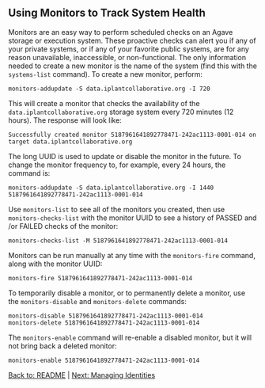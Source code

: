 ## Using Monitors to Track System Health

Monitors are an easy way to perform scheduled checks on an Agave storage or execution system.
These proactive checks can alert you if any of your private systems, or if any of your favorite public systems, are for any reason unavailable, inaccessible, or non-functional.
The only information needed to create a new monitor is the name of the system (find this with the `systems-list` command).
To create a new monitor, perform:

```
monitors-addupdate -S data.iplantcollaborative.org -I 720
```

This will create a monitor that checks the availability of the `data.iplantcollaborative.org` storage system every 720 minutes (12 hours).
The response will look like:

```
Successfully created monitor 5187961641892778471-242ac1113-0001-014 on target data.iplantcollaborative.org
```

The long UUID is used to update or disable the monitor in the future.
To change the monitor frequency to, for example, every 24 hours, the command is:
```
monitors-addupdate -S data.iplantcollaborative.org -I 1440 5187961641892778471-242ac1113-0001-014
```

Use `monitors-list` to see all of the monitors you created, then use `monitors-checks-list` with the monitor UUID to see a history of PASSED and /or FAILED checks of the monitor:
```
monitors-checks-list -M 5187961641892778471-242ac1113-0001-014
```

Monitors can be run manually at any time with the `monitors-fire` command, along with the monitor UUID:
```
monitors-fire 5187961641892778471-242ac1113-0001-014
```

To temporarily disable a monitor, or to permanently delete a monitor, use the `monitors-disable` and `monitors-delete` commands:
```
monitors-disable 5187961641892778471-242ac1113-0001-014
monitors-delete 5187961641892778471-242ac1113-0001-014
```

The `monitors-enable` command will re-enable a disabled monitor, but it will not bring back a deleted monitor:
```
monitors-enable 5187961641892778471-242ac1113-0001-014
```

[Back to: README](../README.md) | [Next: Managing Identities](managing_identities.md)

